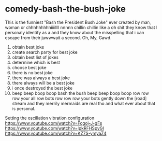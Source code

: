# comedy-bash-the-bush-joke
This is the funniest "Bash the President Bush Joke" ever created by man, woman or chhhhhhhhhiiiillll nnnnn chillin  chillin like a oh shit they know that I personaly identify as a and they know about the misspelling that i can escape from their juwwwait a second. Oh, My, Gawd.

1. obtain best joke
2. create search party for best joke
3. obtain best list of jokes
4. determine which is best
5. choose best joke
6. there is no best joke
7. there was always a best joke
8. there always will be a best joke
9. i once destroyed the best joke
0. beep beep boop boop bash the bush beep beep boop boop row row row your all row bots row row row your bots gently down the [road] stream and they merrily mermaids are real tho and what ever about that is personal.

Setting the oscillation vibration configuration
https://www.youtube.com/watch?v=Fcgoj-J-gFs
https://www.youtube.com/watch?v=lpkRFHSpvGI
https://www.youtube.com/watch?v=KZ7S-ymyaZ4
